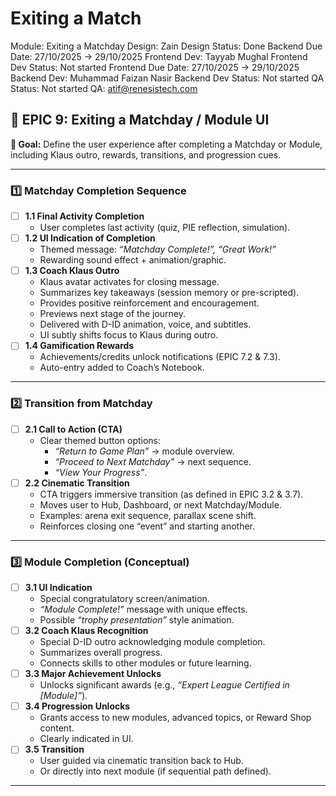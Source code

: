 # Exiting a Match

Module: Exiting a Matchday
Design: Zain
Design Status: Done
Backend Due Date: 27/10/2025 → 29/10/2025
Frontend Dev: Tayyab Mughal
Frontend Dev Status: Not started
Frontend Due Date: 27/10/2025 → 29/10/2025
Backend Dev: Muhammad Faizan Nasir
Backend Dev Status: Not started
QA Status: Not started
QA: atif@renesistech.com

## 🚪 EPIC 9: **Exiting a Matchday / Module UI**

**🎯 Goal:** Define the user experience after completing a Matchday or Module, including Klaus outro, rewards, transitions, and progression cues.

---

### 1️⃣ **Matchday Completion Sequence**

- [ ]  **1.1 Final Activity Completion**
    - User completes last activity (quiz, PIE reflection, simulation).
- [ ]  **1.2 UI Indication of Completion**
    - Themed message: *“Matchday Complete!”, “Great Work!”*
    - Rewarding sound effect + animation/graphic.
- [ ]  **1.3 Coach Klaus Outro**
    - Klaus avatar activates for closing message.
    - Summarizes key takeaways (session memory or pre-scripted).
    - Provides positive reinforcement and encouragement.
    - Previews next stage of the journey.
    - Delivered with D-ID animation, voice, and subtitles.
    - UI subtly shifts focus to Klaus during outro.
- [ ]  **1.4 Gamification Rewards**
    - Achievements/credits unlock notifications (EPIC 7.2 & 7.3).
    - Auto-entry added to Coach’s Notebook.

---

### 2️⃣ **Transition from Matchday**

- [ ]  **2.1 Call to Action (CTA)**
    - Clear themed button options:
        - *“Return to Game Plan”* → module overview.
        - *“Proceed to Next Matchday”* → next sequence.
        - *“View Your Progress”*.
- [ ]  **2.2 Cinematic Transition**
    - CTA triggers immersive transition (as defined in EPIC 3.2 & 3.7).
    - Moves user to Hub, Dashboard, or next Matchday/Module.
    - Examples: arena exit sequence, parallax scene shift.
    - Reinforces closing one “event” and starting another.

---

### 3️⃣ **Module Completion (Conceptual)**

- [ ]  **3.1 UI Indication**
    - Special congratulatory screen/animation.
    - *“Module Complete!”* message with unique effects.
    - Possible *“trophy presentation”* style animation.
- [ ]  **3.2 Coach Klaus Recognition**
    - Special D-ID outro acknowledging module completion.
    - Summarizes overall progress.
    - Connects skills to other modules or future learning.
- [ ]  **3.3 Major Achievement Unlocks**
    - Unlocks significant awards (e.g., *“Expert League Certified in [Module]”*).
- [ ]  **3.4 Progression Unlocks**
    - Grants access to new modules, advanced topics, or Reward Shop content.
    - Clearly indicated in UI.
- [ ]  **3.5 Transition**
    - User guided via cinematic transition back to Hub.
    - Or directly into next module (if sequential path defined).

---